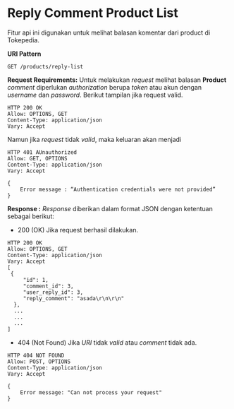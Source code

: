 # Reply  Comment Product List
Fitur api ini digunakan untuk melihat balasan komentar dari product di Tokepedia.

**URI Pattern**
```
GET /products/reply-list
```

**Request Requirements:**
Untuk melakukan *request* melihat balasan **Product** *comment* diperlukan *authorization* berupa *token* atau akun dengan *username* dan *password*.  Berikut tampilan jika request valid. 
```
HTTP 200 OK
Allow: OPTIONS, GET
Content-Type: application/json
Vary: Accept
```
Namun jika *request* tidak *valid*, maka keluaran akan menjadi 

    HTTP 401 AUnauthorized
    Allow: GET, OPTIONS
    Content-Type: application/json
    Vary: Accept
    
    {
        Error message : “Authentication credentials were not provided”
    }

**Response :**
_Response_ diberikan dalam format JSON dengan ketentuan sebagai berikut:
-  200 (OK) Jika request berhasil dilakukan.
```
HTTP 200 OK
Allow: OPTIONS, GET
Content-Type: application/json
Vary: Accept
[
 {
	 "id": 1,
	 "comment_id": 3,
	 "user_reply_id": 3,
	 "reply_comment": "asada\r\n\r\n"
  },
  ...
  ...
  ...
]
```

- 404 (Not Found) Jika *URI* tidak *valid* atau *comment* tidak ada.
```
HTTP 404 NOT FOUND
Allow: POST, OPTIONS
Content-Type: application/json
Vary: Accept

{
    Error message: "Can not process your request"
}
```
